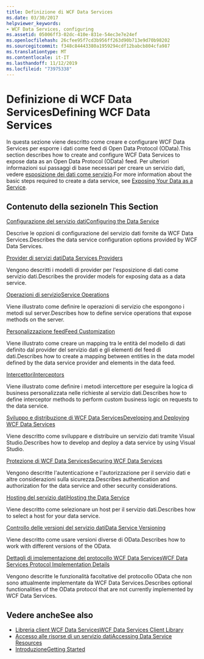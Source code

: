 ```yaml
---
title: Definizione di WCF Data Services
ms.date: 03/30/2017
helpviewer_keywords:
- WCF Data Services, configuring
ms.assetid: 05006ff3-02dc-410e-831e-54ec3e7e24ef
ms.openlocfilehash: 26cfee95f7cd3b956ff263d90b713e9d70b98202
ms.sourcegitcommit: f348c84443380a1959294cdf12babcb804cfa987
ms.translationtype: MT
ms.contentlocale: it-IT
ms.lasthandoff: 11/12/2019
ms.locfileid: "73975338"
---
```

# <a name="defining-wcf-data-services"></a><span data-ttu-id="ecd61-102">Definizione di WCF Data Services</span><span class="sxs-lookup"><span data-stu-id="ecd61-102">Defining WCF Data Services</span></span>

<span data-ttu-id="ecd61-103">In questa sezione viene descritto come creare e configurare WCF Data Services per esporre i dati come feed di Open Data Protocol (OData).</span><span class="sxs-lookup"><span data-stu-id="ecd61-103">This section describes how to create and configure WCF Data Services to expose data as an Open Data Protocol (OData) feed.</span></span> <span data-ttu-id="ecd61-104">Per ulteriori informazioni sui passaggi di base necessari per creare un servizio dati, vedere [esposizione dei dati come servizio](exposing-your-data-as-a-service-wcf-data-services.md).</span><span class="sxs-lookup"><span data-stu-id="ecd61-104">For more information about the basic steps required to create a data service, see [Exposing Your Data as a Service](exposing-your-data-as-a-service-wcf-data-services.md).</span></span>

## <a name="in-this-section"></a><span data-ttu-id="ecd61-105">Contenuto della sezione</span><span class="sxs-lookup"><span data-stu-id="ecd61-105">In This Section</span></span>

 [<span data-ttu-id="ecd61-106">Configurazione del servizio dati</span><span class="sxs-lookup"><span data-stu-id="ecd61-106">Configuring the Data Service</span></span>](configuring-the-data-service-wcf-data-services.md)

 <span data-ttu-id="ecd61-107">Descrive le opzioni di configurazione del servizio dati fornite da WCF Data Services.</span><span class="sxs-lookup"><span data-stu-id="ecd61-107">Describes the data service configuration options provided by WCF Data Services.</span></span>

 [<span data-ttu-id="ecd61-108">Provider di servizi dati</span><span class="sxs-lookup"><span data-stu-id="ecd61-108">Data Services Providers</span></span>](data-services-providers-wcf-data-services.md)

 <span data-ttu-id="ecd61-109">Vengono descritti i modelli di provider per l'esposizione di dati come servizio dati.</span><span class="sxs-lookup"><span data-stu-id="ecd61-109">Describes the provider models for exposing data as a data service.</span></span>

 [<span data-ttu-id="ecd61-110">Operazioni di servizio</span><span class="sxs-lookup"><span data-stu-id="ecd61-110">Service Operations</span></span>](service-operations-wcf-data-services.md)

 <span data-ttu-id="ecd61-111">Viene illustrato come definire le operazioni di servizio che espongono i metodi sul server.</span><span class="sxs-lookup"><span data-stu-id="ecd61-111">Describes how to define service operations that expose methods on the server.</span></span>

 [<span data-ttu-id="ecd61-112">Personalizzazione feed</span><span class="sxs-lookup"><span data-stu-id="ecd61-112">Feed Customization</span></span>](feed-customization-wcf-data-services.md)

 <span data-ttu-id="ecd61-113">Viene illustrato come creare un mapping tra le entità del modello di dati definito dal provider del servizio dati e gli elementi del feed di dati.</span><span class="sxs-lookup"><span data-stu-id="ecd61-113">Describes how to create a mapping between entities in the data model defined by the data service provider and elements in the data feed.</span></span>

 [<span data-ttu-id="ecd61-114">Intercettori</span><span class="sxs-lookup"><span data-stu-id="ecd61-114">Interceptors</span></span>](interceptors-wcf-data-services.md)

 <span data-ttu-id="ecd61-115">Viene illustrato come definire i metodi intercettore per eseguire la logica di business personalizzata nelle richieste al servizio dati.</span><span class="sxs-lookup"><span data-stu-id="ecd61-115">Describes how to define interceptor methods to perform custom business logic on requests to the data service.</span></span>

 [<span data-ttu-id="ecd61-116">Sviluppo e distribuzione di WCF Data Services</span><span class="sxs-lookup"><span data-stu-id="ecd61-116">Developing and Deploying WCF Data Services</span></span>](developing-and-deploying-wcf-data-services.md)

 <span data-ttu-id="ecd61-117">Viene descritto come sviluppare e distribuire un servizio dati tramite Visual Studio.</span><span class="sxs-lookup"><span data-stu-id="ecd61-117">Describes how to develop and deploy a data service by using Visual Studio.</span></span>

 [<span data-ttu-id="ecd61-118">Protezione di WCF Data Services</span><span class="sxs-lookup"><span data-stu-id="ecd61-118">Securing WCF Data Services</span></span>](securing-wcf-data-services.md)

 <span data-ttu-id="ecd61-119">Vengono descritte l'autenticazione e l'autorizzazione per il servizio dati e altre considerazioni sulla sicurezza.</span><span class="sxs-lookup"><span data-stu-id="ecd61-119">Describes authentication and authorization for the data service and other security considerations.</span></span>

 [<span data-ttu-id="ecd61-120">Hosting del servizio dati</span><span class="sxs-lookup"><span data-stu-id="ecd61-120">Hosting the Data Service</span></span>](hosting-the-data-service-wcf-data-services.md)

 <span data-ttu-id="ecd61-121">Viene descritto come selezionare un host per il servizio dati.</span><span class="sxs-lookup"><span data-stu-id="ecd61-121">Describes how to select a host for your data service.</span></span>

 [<span data-ttu-id="ecd61-122">Controllo delle versioni del servizio dati</span><span class="sxs-lookup"><span data-stu-id="ecd61-122">Data Service Versioning</span></span>](data-service-versioning-wcf-data-services.md)

 <span data-ttu-id="ecd61-123">Viene descritto come usare versioni diverse di OData.</span><span class="sxs-lookup"><span data-stu-id="ecd61-123">Describes how to work with different versions of the OData.</span></span>

 [<span data-ttu-id="ecd61-124">Dettagli di implementazione del protocollo WCF Data Services</span><span class="sxs-lookup"><span data-stu-id="ecd61-124">WCF Data Services Protocol Implementation Details</span></span>](wcf-data-services-protocol-implementation-details.md)

 <span data-ttu-id="ecd61-125">Vengono descritte le funzionalità facoltative del protocollo OData che non sono attualmente implementate da WCF Data Services.</span><span class="sxs-lookup"><span data-stu-id="ecd61-125">Describes optional functionalities of the OData protocol that are not currently implemented by WCF Data Services.</span></span>

## <a name="see-also"></a><span data-ttu-id="ecd61-126">Vedere anche</span><span class="sxs-lookup"><span data-stu-id="ecd61-126">See also</span></span>

- [<span data-ttu-id="ecd61-127">Libreria client WCF Data Services</span><span class="sxs-lookup"><span data-stu-id="ecd61-127">WCF Data Services Client Library</span></span>](wcf-data-services-client-library.md)
- [<span data-ttu-id="ecd61-128">Accesso alle risorse di un servizio dati</span><span class="sxs-lookup"><span data-stu-id="ecd61-128">Accessing Data Service Resources</span></span>](accessing-data-service-resources-wcf-data-services.md)
- [<span data-ttu-id="ecd61-129">Introduzione</span><span class="sxs-lookup"><span data-stu-id="ecd61-129">Getting Started</span></span>](getting-started-with-wcf-data-services.md)
